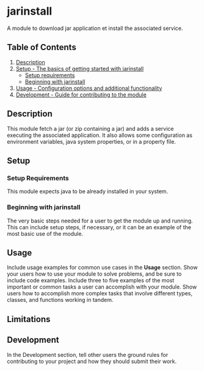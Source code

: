 # jarinstall

A module to download jar application et install the associated service.

## Table of Contents

1. [Description](#description)
2. [Setup - The basics of getting started with jarinstall](#setup)
    * [Setup requirements](#setup-requirements)
    * [Beginning with jarinstall](#beginning-with-jarinstall)
3. [Usage - Configuration options and additional functionality](#usage)
4. [Development - Guide for contributing to the module](#development)

## Description

This module fetch a jar (or zip containing a jar) and adds a service executing the associated application. It also allows some configuration as environment variables, java system properties, or in a property file.

## Setup

### Setup Requirements 

This module expects java to be already installed in your system. 

### Beginning with jarinstall

The very basic steps needed for a user to get the module up and running. This
can include setup steps, if necessary, or it can be an example of the most basic
use of the module.

## Usage

Include usage examples for common use cases in the **Usage** section. Show your
users how to use your module to solve problems, and be sure to include code
examples. Include three to five examples of the most important or common tasks a
user can accomplish with your module. Show users how to accomplish more complex
tasks that involve different types, classes, and functions working in tandem.

## Limitations



## Development

In the Development section, tell other users the ground rules for contributing
to your project and how they should submit their work.

